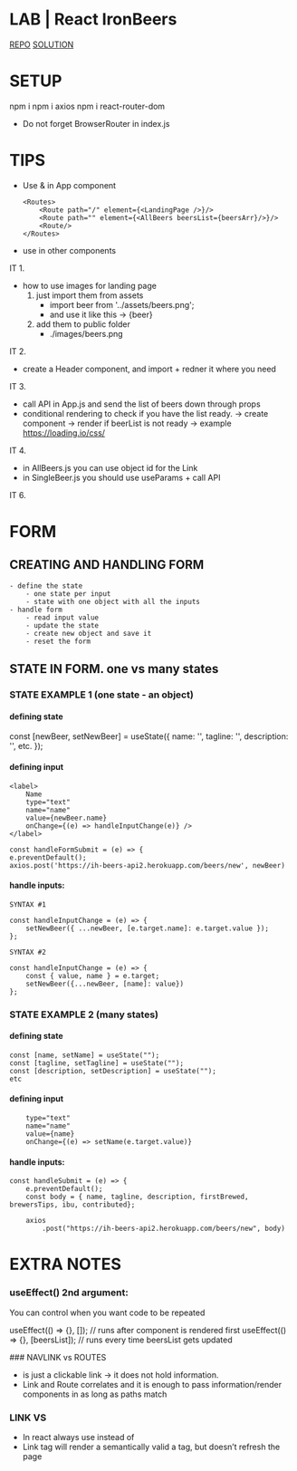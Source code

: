 # LAB | React IronBeers

[REPO](https://github.com/ironhack-labs/lab-react-ironbeers)
[SOLUTION]()

# SETUP

npm i
npm i axios
npm i react-router-dom

- Do not forget BrowserRouter in index.js

# TIPS

- Use <Routes> & <Route>in App component
    ```
    <Routes>
        <Route path="/" element={<LandingPage />}/>
        <Route path="" element={<AllBeers beersList={beersArr}/>}/>
        <Route/>
    </Routes>
    ```
- use <Link> in other components

IT 1.

- how to use images for landing page
  1.  just import them from assets
      - import beer from '../assets/beers.png';
      - and use it like this -> {beer}
  2.  add them to public folder
      - ./images/beers.png

IT 2.

- create a Header component, and import + redner it where you need

IT 3.

- call API in App.js and send the list of beers down through props
- conditional rendering to check if you have the list ready.
  -> create <Spinner/> component
  -> render if beerList is not ready
  -> example https://loading.io/css/

IT 4.

- in AllBeers.js you can use object id for the Link
- in SingleBeer.js you should use useParams + call API

IT 6.

# FORM

## CREATING AND HANDLING FORM

    - define the state
        - one state per input
        - state with one object with all the inputs
    - handle form
        - read input value
        - update the state
        - create new object and save it
        - reset the form

## STATE IN FORM. one vs many states

### STATE EXAMPLE 1 (one state - an object)

#### defining state
  const [newBeer, setNewBeer] = useState({
    name: '',
    tagline: '',
    description: '',
    etc.
  });

#### defining input
    <label>
        Name
        type="text" 
        name="name" 
        value={newBeer.name} 
        onChange={(e) => handleInputChange(e)} />
    </label>

    const handleFormSubmit = (e) => {
    e.preventDefault();
    axios.post('https://ih-beers-api2.herokuapp.com/beers/new', newBeer)

#### handle inputs:
    SYNTAX #1

    const handleInputChange = (e) => {
        setNewBeer({ ...newBeer, [e.target.name]: e.target.value });
    };

    SYNTAX #2

    const handleInputChange = (e) => {
        const { value, name } = e.target;
        setNewBeer({...newBeer, [name]: value})
    };

### STATE EXAMPLE 2 (many states)

#### defining state
    const [name, setName] = useState("");
    const [tagline, setTagline] = useState("");
    const [description, setDescription] = useState("");
    etc

#### defining input
        type="text"
        name="name"
        value={name}
        onChange={(e) => setName(e.target.value)}

#### handle inputs:
    const handleSubmit = (e) => {
        e.preventDefault();
        const body = { name, tagline, description, firstBrewed, brewersTips, ibu, contributed};

        axios
            .post("https://ih-beers-api2.herokuapp.com/beers/new", body)


# EXTRA NOTES

### useEffect() 2nd argument:

You can control when you want code to be repeated

useEffect(() => {}, []); // runs after component is rendered first
useEffect(() => {}, [beersList]); // runs every time beersList gets updated


### NAVLINK vs ROUTES

- <NavLink/> is just a clickable link -> it does not hold information.
- Link and Route correlates and it is enough to pass information/render components in <Routes/> as long as paths match

### LINK VS <a>

- In react always use <Link/> instead of <a>
- Link tag will render a semantically valid a tag, but doesn’t refresh the page
